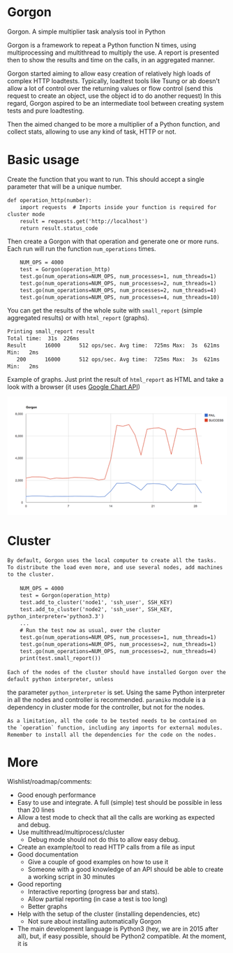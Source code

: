 Gorgon
======

Gorgon. A simple multiplier task analysis tool in Python

Gorgon is a framework to repeat a Python function N times, using multiprocessing and multithread to multiply the use.
A report is presented then to show the results and time on the calls, in an aggregated manner.

Gorgon started aiming to allow easy creation of relatively high loads of complex HTTP loadtests. Typically, loadtest tools like 
Tsung or ab doesn't allow a lot of control over the returning values or flow control (send this request to create an object,
use the object id to do another request)
In this regard, Gorgon aspired to be an intermediate tool between creating system tests and pure loadtesting.

Then the aimed changed to be more a multiplier of a Python function, and collect stats, allowing to use any kind of task, HTTP or not.

Basic usage
===========

  Create the function that you want to run. This should accept a single parameter that will be a unique number.

    def operation_http(number):
        import requests  # Imports inside your function is required for cluster mode
        result = requests.get('http://localhost')
        return result.status_code

  Then create a Gorgon with that operation and generate one or more runs. Each run will run the function `num_operations` times.

        NUM_OPS = 4000
        test = Gorgon(operation_http)
        test.go(num_operations=NUM_OPS, num_processes=1, num_threads=1)
        test.go(num_operations=NUM_OPS, num_processes=2, num_threads=1)
        test.go(num_operations=NUM_OPS, num_processes=2, num_threads=4)
        test.go(num_operations=NUM_OPS, num_processes=4, num_threads=10)

  You can get the results of the whole suite with `small_report` (simple aggregated results) or with `html_report` (graphs).

    Printing small_report result
    Total time:  31s  226ms
    Result      16000      512 ops/sec. Avg time:  725ms Max:  3s  621ms Min:   2ms
       200      16000      512 ops/sec. Avg time:  725ms Max:  3s  621ms Min:   2ms

  Example of graphs. Just print the result of `html_report` as HTML and take a look with a browser (it uses [Google Chart API](https://developers.google.com/chart/))

 ![Graph](graph_example.png) 


Cluster
=======

    By default, Gorgon uses the local computer to create all the tasks.  To distribute the load even more, and use several nodes, add machines to the cluster.

        NUM_OPS = 4000
        test = Gorgon(operation_http)
        test.add_to_cluster('node1', 'ssh_user', SSH_KEY)
        test.add_to_cluster('node2', 'ssh_user', SSH_KEY, python_interpreter='python3.3')
        ...
        # Run the test now as usual, over the cluster
        test.go(num_operations=NUM_OPS, num_processes=1, num_threads=1)
        test.go(num_operations=NUM_OPS, num_processes=2, num_threads=1)
        test.go(num_operations=NUM_OPS, num_processes=2, num_threads=4)
        print(test.small_report())

    Each of the nodes of the cluster should have installed Gorgon over the default python interpreter, unless
the parameter `python_interpreter` is set. Using the same Python interpreter in all the nodes and controller is recommended.
    `paramiko` module is a dependency in cluster mode for the controller, but not for the nodes.

    As a limitation, all the code to be tested needs to be contained on the `operation` function, including any imports for external modules. Remember to install all the dependencies for the code on the nodes.


More
========

Wishlist/roadmap/comments:

  - Good enough performance
  - Easy to use and integrate. A full (simple) test should be possible in less than 20 lines
  - Allow a test mode to check that all the calls are working as expected and debug.
  - Use multithread/multiprocess/cluster
    - Debug mode should not do this to allow easy debug.
  - Create an example/tool to read HTTP calls from a file as input
  - Good documentation
    - Give a couple of good examples on how to use it
    - Someone with a good knowledge of an API should be able to create a working script in 30 minutes
  - Good reporting
    - Interactive reporting (progress bar and stats).
    - Allow partial reporting (in case a test is too long)
    - Better graphs
  - Help with the setup of the cluster (installing dependencies, etc)
    - Not sure about installing automatically Gorgon
  - The main development language is Python3 (hey, we are in 2015 after all), but, if easy possible, should be Python2 compatible. At the moment, it is
